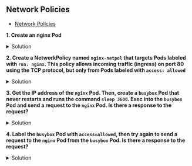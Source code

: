 ## Network Policies

* [Network Policies](https://kubernetes.io/docs/concepts/services-networking/network-policies/ "Network Policies")

**1. Create an nginx Pod**

<details><summary>Solution</summary>

<p>

```bash
kubectl run nginx --image=nginx
```
</p>
</details>


**2. Create a NetworkPolicy named <code>nginx-netpol</code> that targets Pods labeled with <code>run: nginx</code>. This policy allows incoming traffic (ingress) on port 80 using the TCP protocol, but only from Pods labeled with <code>access: allowed</code>**

<details><summary>Solution</summary>

<p>

netpol.yaml

```YAML
apiVersion: networking.k8s.io/v1
kind: NetworkPolicy
metadata:
  name: nginx-netpol
spec:
  podSelector:
    matchLabels:
      run: nginx
  ingress:
  - from:
    - podSelector:
        matchLabels:
          access: allowed
    ports:
    - protocol: TCP
      port: 80
  policyTypes:
  - Ingress
```
```bash
kubectl apply -f netpol.yaml
kubectl get netpol
```
</p>
</details>


**3. Get the IP address of the <code>nginx</code> Pod. Then, create a <code>busybox</code> Pod that never restarts and runs the command <code>sleep 3600</code>. Exec into the <code>busybox</code> Pod and send a request to the <code>nginx</code> Pod. Is there a response to the request?**

<details><summary>Solution</summary>

<p>

```bash
kubectl get pods -o wide
kubectl run busybox --image=busybox --restart=Never --command -- sleep 3600
kubectl exec -it busybox -- sh
wget {nginxPodIp}:80 #should not respond

```
</p>
</details>


**4. Label the <code>busybox</code> Pod with <code>access=allowed</code>, then try again to send a request to the <code>nginx</code> Pod from the <code>busybox</code> Pod. Is there a response to the request?**

<details><summary>Solution</summary>

<p>

```bash
kubectl label pod busybox access=allowed
kubectl exec -it busybox -- sh
wget {nginxPodIp}:80 #should respond
```
</p>
</details>
